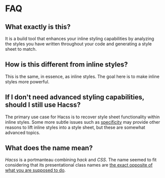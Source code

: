 # FAQ

## What exactly is this?
It is a build tool that enhances your inline styling capabilities by analyzing
the styles you have written throughout your code and generating a style sheet to
match.

## How is this different from inline styles?
This is the same, in essence, as inline styles. The goal here is to make inline
styles more powerful.

## If I don't need advanced styling capabilities, should I still use Hacss?
The primary use case for Hacss is to recover style sheet functionality within
inline styles. Some more subtle issues such as
[specificity](https://developer.mozilla.org/en-US/docs/Web/CSS/Specificity) may
provide other reasons to lift inline styles into a style sheet, but these are
somewhat advanced topics.

## What does the name mean?
_Hacss_ is a portmanteau combining _hack_ and _CSS_. The name seemed to fit
considering that its presentational class names are
[the exact opposite of what you are supposed to do](https://stackoverflow.com/questions/11440693/use-class-styles-as-inline-styles#tab-top).
